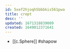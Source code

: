 ```yaml
---
id: 5xef2hjoqh5bbbkis561pwa
title: crept
desc: ''
updated: 1671318839089
created: 1649012371641
---
```



- [[c.Sphere]] #shapow
